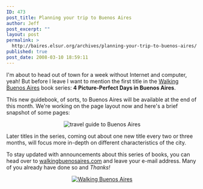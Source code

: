 ```yaml
---
ID: 473
post_title: Planning your trip to Buenos Aires
author: Jeff
post_excerpt: ""
layout: post
permalink: >
  http://baires.elsur.org/archives/planning-your-trip-to-buenos-aires/
published: true
post_date: 2008-03-10 18:59:11
---
```

I'm about to head out of town for a week without Internet and computer, yeah! But before I leave I want to mention the first title in the <a href="http://walkingbuenosaires.com">Walking Buenos Aires</a> book series: <strong>4 Picture-Perfect Days in Buenos Aires</strong>. 

This new guidebook, of sorts, to Buenos Aires will be available at the end of this month. We're working on the page layout now and here's a brief snapshot of some pages:

<center>
<img src='http://baires.elsur.org/wp-content/uploads/2008/03/picturepefect.jpg' alt='travel guide to Buenos Aires' />
</center>


Later titles in the series, coming out about one new title every two or three months, will focus more in-depth on different characteristics of the city. 

To stay updated with announcements about this series of books, you can head over to <a href="http://walkingbuenosaires.com">walkingbuenosaires.com</a> and leave your e-mail address. Many of you already have done so and <em>Thanks!</em> 

<center>
<a href="http://walkingbuenosaires.com"><img src='http://baires.elsur.org/wp-content/uploads/2008/02/walkingbuenosairesbanner.jpg' alt='Walking Buenos Aires' border="0" /></a>
</center>